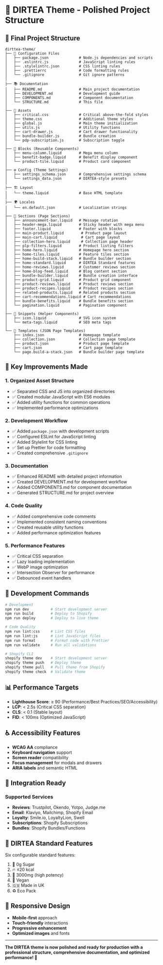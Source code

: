 # 🍄 DIRTEA Theme - Polished Project Structure

## 📁 Final Project Structure

```
dirttea-theme/
├── 📄 Configuration Files
│   ├── package.json              # Node.js dependencies and scripts
│   ├── .eslintrc.js              # JavaScript linting rules
│   ├── .stylelintrc.json         # CSS linting rules
│   ├── .prettierrc               # Code formatting rules
│   └── .gitignore                # Git ignore patterns
│
├── 📚 Documentation
│   ├── README.md                 # Main project documentation
│   ├── DEVELOPMENT.md            # Development guide
│   ├── COMPONENTS.md             # Component documentation
│   └── STRUCTURE.md              # This file
│
├── 🎨 Assets
│   ├── critical.css              # Critical above-the-fold styles
│   ├── theme.css                 # Additional theme styles
│   ├── global.js                 # Main theme initialization
│   ├── utils.js                  # Utility functions
│   ├── cart-drawer.js            # Cart drawer functionality
│   ├── bundle-builder.js         # Bundle creation
│   └── pdp-subscription.js       # Subscription toggle
│
├── 🧩 Blocks (Reusable Components)
│   ├── menu-column.liquid        # Mega menu column
│   ├── benefit-badge.liquid      # Benefit display component
│   └── product-tile.liquid       # Product card component
│
├── ⚙️ Config (Theme Settings)
│   ├── settings_schema.json      # Comprehensive settings schema
│   └── settings_data.json        # DIRTEA-style presets
│
├── 🏗️ Layout
│   └── theme.liquid              # Base HTML template
│
├── 🌍 Locales
│   └── en.default.json           # Localization strings
│
├── 📄 Sections (Page Sections)
│   ├── announcement-bar.liquid   # Message rotation
│   ├── header-mega.liquid        # Sticky header with mega menu
│   ├── footer.liquid             # Footer with blocks
│   ├── main-product.liquid        # Product page layout
│   ├── main-cart.liquid           # Cart page layout
│   ├── collection-hero.liquid     # Collection page header
│   ├── plp-filters.liquid        # Product listing filters
│   ├── home-hero.liquid          # Homepage hero section
│   ├── home-tiles.liquid         # Feature tiles section
│   ├── home-build-stack.liquid   # Bundle builder section
│   ├── home-standard.liquid      # DIRTEA Standard features
│   ├── home-reviews.liquid       # Customer reviews section
│   ├── home-blog-feed.liquid     # Blog content section
│   ├── bundle-builder.liquid     # Bundle creation interface
│   ├── product-grid.liquid       # Product grid component
│   ├── product-reviews.liquid    # Product reviews section
│   ├── product-recipes.liquid    # Product recipes section
│   ├── related-products.liquid   # Related products section
│   ├── cart-recommendations.liquid # Cart recommendations
│   ├── bundle-benefits.liquid    # Bundle benefits section
│   └── pagination.liquid         # Pagination component
│
├── 🔧 Snippets (Helper Components)
│   ├── icon.liquid               # SVG icon system
│   └── meta-tags.liquid          # SEO meta tags
│
└── 📄 Templates (JSON Page Templates)
    ├── index.json                # Homepage template
    ├── collection.json           # Collection page template
    ├── product.json              # Product page template
    ├── cart.json                 # Cart page template
    └── page.build-a-stack.json   # Bundle builder page template
```

## 🚀 Key Improvements Made

### 1. **Organized Asset Structure**
- ✅ Separated CSS and JS into organized directories
- ✅ Created modular JavaScript with ES6 modules
- ✅ Added utility functions for common operations
- ✅ Implemented performance optimizations

### 2. **Development Workflow**
- ✅ Added `package.json` with development scripts
- ✅ Configured ESLint for JavaScript linting
- ✅ Added Stylelint for CSS linting
- ✅ Set up Prettier for code formatting
- ✅ Created comprehensive `.gitignore`

### 3. **Documentation**
- ✅ Enhanced README with detailed project information
- ✅ Created DEVELOPMENT.md for development workflow
- ✅ Added COMPONENTS.md for component documentation
- ✅ Generated STRUCTURE.md for project overview

### 4. **Code Quality**
- ✅ Added comprehensive code comments
- ✅ Implemented consistent naming conventions
- ✅ Created reusable utility functions
- ✅ Added performance optimization features

### 5. **Performance Features**
- ✅ Critical CSS separation
- ✅ Lazy loading implementation
- ✅ WebP image optimization
- ✅ Intersection Observer for performance
- ✅ Debounced event handlers

## 🎯 Development Commands

```bash
# Development
npm run dev          # Start development server
npm run build        # Deploy to Shopify
npm run deploy       # Deploy to live theme

# Code Quality
npm run lint:css     # Lint CSS files
npm run lint:js      # Lint JavaScript files
npm run format       # Format code with Prettier
npm run validate     # Run all validations

# Shopify CLI
shopify theme dev    # Start development server
shopify theme push   # Deploy theme
shopify theme pull   # Pull theme from Shopify
shopify theme check  # Validate theme
```

## 📊 Performance Targets

- **Lighthouse Score**: ≥ 90 (Performance/Best Practices/SEO/Accessibility)
- **LCP**: < 2.5s (Critical CSS separation)
- **CLS**: < 0.1 (Stable layout)
- **FID**: < 100ms (Optimized JavaScript)

## ♿ Accessibility Features

- **WCAG AA** compliance
- **Keyboard navigation** support
- **Screen reader** compatibility
- **Focus management** for modals and drawers
- **ARIA labels** and semantic HTML

## 🔌 Integration Ready

### Supported Services
- **Reviews**: Trustpilot, Okendo, Yotpo, Judge.me
- **Email**: Klaviyo, Mailchimp, Shopify Email
- **Loyalty**: Smile.io, LoyaltyLion, Swell
- **Subscriptions**: Shopify Subscriptions
- **Bundles**: Shopify Bundles/Functions

## 🎨 DIRTEA Standard Features

Six configurable standard features:
1. 🌱 0g Sugar
2. 🔥 ≤20 kcal
3. 💊 3000mg (high potency)
4. 🌿 Vegan
5. 🇬🇧 Made in UK
6. ♻️ Eco Pack

## 📱 Responsive Design

- **Mobile-first** approach
- **Touch-friendly** interactions
- **Progressive enhancement**
- **Optimized images** and fonts

---

**The DIRTEA theme is now polished and ready for production with a professional structure, comprehensive documentation, and optimized performance! 🚀**
